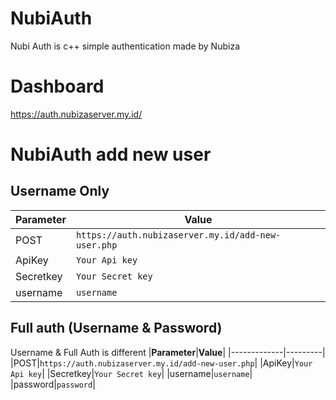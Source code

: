 # NubiAuth
Nubi Auth is c++ simple authentication made by Nubiza

# Dashboard
https://auth.nubizaserver.my.id/

# NubiAuth add new user

## Username Only
|**Parameter**|**Value**|
|-------------|---------|
|POST|`https://auth.nubizaserver.my.id/add-new-user.php`|
|ApiKey|`Your Api key`|
|Secretkey|`Your Secret key`|
|username|`username`|

## Full auth (Username & Password)
Username & Full Auth is different
|**Parameter**|**Value**|
|-------------|---------|
|POST|`https://auth.nubizaserver.my.id/add-new-user.php`|
|ApiKey|`Your Api key`|
|Secretkey|`Your Secret key`|
|username|`username`|
|password|`password`|
